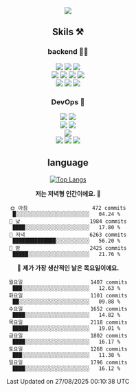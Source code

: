 <div align="center">

<a href="https://hhpluscertificateofcompletion.oopy.io/">
  <img src="https://static.spartacodingclub.kr/hanghae99/plus/completion/badge_black.svg" />
</a>

## Skils ⚒️

### backend 🧑‍💻
  
<img src="https://img.shields.io/badge/Java-FF6600?style=flat-square&logo=buymeacoffee&logoColor=white"/>
<img src="https://img.shields.io/badge/Go-0099FF?style=flat-square&logo=go&logoColor=white"/>
<img src="https://img.shields.io/badge/Kotlin-7F52FF?style=flat-square&logo=kotlin&logoColor=white"/>
  
  
<br />
  
<img src="https://img.shields.io/badge/Spring-339933?style=flat-square&logo=Spring&logoColor=white"/>
<img src="https://img.shields.io/badge/Spring Boot-339933?style=flat-square&logo=Spring Boot&logoColor=white"/>
<img src="https://img.shields.io/badge/Spring Security-339933?style=flat-square&logo=Spring Security&logoColor=white"/>
  
<img src="https://img.shields.io/badge/Spring Data JPA-339933?style=flat-square&logo=Hibernate&logoColor=white"/>

<br />
  
  <img src="https://img.shields.io/badge/mysql-0099FF?style=flat-square&logo=mysql&logoColor=white"/>
  <img src="https://img.shields.io/badge/mariadb-0099FF?style=flat-square&logo=mariadb&logoColor=white"/>
  <img src="https://img.shields.io/badge/mongoDB-47A248?style=flat-square&logo=mongodb&logoColor=white"/>
  
  
### DevOps 🚀
  
  <img src="https://img.shields.io/badge/docker-2496ED?style=flat-square&logo=docker&logoColor=white"/>
  <img src="https://img.shields.io/badge/kubernetes-326CE5?style=flat-square&logo=kubernetes&logoColor=white"/>
  
  <br />
  
  <img src="https://img.shields.io/badge/Github Actions-2088FF?style=flat-square&logo=githubactions&logoColor=white"/>
  <img src="https://img.shields.io/badge/Jenkins-D24939?style=flat-square&logo=jenkins&logoColor=white"/>
  
  
  <br />
  <img src="https://img.shields.io/badge/terraform-7B42BC?style=flat-square&logo=terraform&logoColor=white"/>
  
  <br />
  <img src="https://img.shields.io/badge/Amazon AWS-232F3E?style=flat-square&logo=Amazon AWS&logoColor=white"/>

  <img src="https://img.shields.io/badge/GCP-4285F4?style=flat-square&logo=googlecloud&logoColor=white"/>
  <img src="https://img.shields.io/badge/NCP-03C75A?style=flat-square&logo=naver&logoColor=white"/>
  
  
## language

[![Top Langs](https://github-readme-stats.vercel.app/api/top-langs/?username=zxcv9203&hide=html&exclude_repo=zxcv9203.github.io,golB&theme=grate-gatsby)](https://github.com/zxcv9203/github-readme-stats)
  
<!--START_SECTION:waka-->
**저는 저녁형 인간이에요. 🦉** 

```text
🌞 아침                     472 commits         █░░░░░░░░░░░░░░░░░░░░░░░░   04.24 % 
🌆 낮　                     1984 commits        ████░░░░░░░░░░░░░░░░░░░░░   17.80 % 
🌃 저녁                     6263 commits        ██████████████░░░░░░░░░░░   56.20 % 
🌙 밤　                     2425 commits        █████░░░░░░░░░░░░░░░░░░░░   21.76 % 
```
📅 **제가 가장 생산적인 날은 목요일이에요.** 

```text
월요일                      1407 commits        ███░░░░░░░░░░░░░░░░░░░░░░   12.63 % 
화요일                      1101 commits        ██░░░░░░░░░░░░░░░░░░░░░░░   09.88 % 
수요일                      1652 commits        ████░░░░░░░░░░░░░░░░░░░░░   14.82 % 
목요일                      2118 commits        █████░░░░░░░░░░░░░░░░░░░░   19.01 % 
금요일                      1802 commits        ████░░░░░░░░░░░░░░░░░░░░░   16.17 % 
토요일                      1268 commits        ███░░░░░░░░░░░░░░░░░░░░░░   11.38 % 
일요일                      1796 commits        ████░░░░░░░░░░░░░░░░░░░░░   16.12 % 
```



 Last Updated on 27/08/2025 00:10:38 UTC
<!--END_SECTION:waka-->
  
</div>

